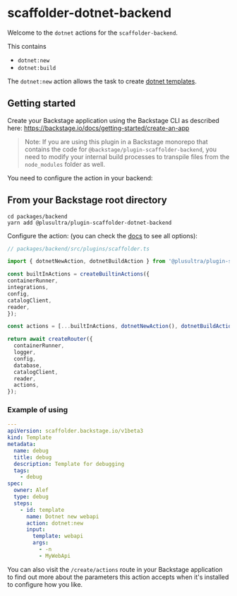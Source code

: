 # scaffolder-dotnet-backend

Welcome to the `dotnet` actions for the `scaffolder-backend`.

This contains 
- `dotnet:new`
- `dotnet:build`

The `dotnet:new` action allows the task to create [dotnet templates](https://docs.microsoft.com/en-us/dotnet/core/tools/dotnet-new).

## Getting started

Create your Backstage application using the Backstage CLI as described here:
https://backstage.io/docs/getting-started/create-an-app

> Note: If you are using this plugin in a Backstage monorepo that contains the code for `@backstage/plugin-scaffolder-backend`, you need to modify your internal build processes to transpile files from the `node_modules` folder as well.

You need to configure the action in your backend:

## From your Backstage root directory

```
cd packages/backend
yarn add @plusultra/plugin-scaffolder-dotnet-backend
```

Configure the action:
(you can check the [docs](https://backstage.io/docs/features/software-templates/writing-custom-actions#registering-custom-actions) to see all options):

```typescript
// packages/backend/src/plugins/scaffolder.ts

import { dotnetNewAction, dotnetBuildAction } from '@plusultra/plugin-scaffolder-dotnet-backend'

const builtInActions = createBuiltinActions({
containerRunner,
integrations,
config,
catalogClient,
reader,
});

const actions = [...builtInActions, dotnetNewAction(), dotnetBuildAction()];

return await createRouter({
  containerRunner,
  logger,
  config,
  database,
  catalogClient,
  reader,
  actions,
});
```

### Example of using

```yaml
---
apiVersion: scaffolder.backstage.io/v1beta3
kind: Template
metadata:
  name: debug
  title: debug
  description: Template for debugging
  tags:
    - debug
spec:
  owner: Alef
  type: debug
  steps:
    - id: template
      name: Dotnet new webapi
      action: dotnet:new
      input:
        template: webapi
        args:
          - -n
          - MyWebApi
```

You can also visit the `/create/actions` route in your Backstage application to find out more about the parameters this action accepts when it's installed to configure how you like.